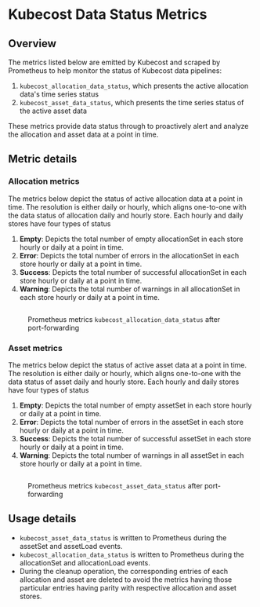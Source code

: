 # Kubecost Data Status Metrics

## Overview

The metrics listed below are emitted by Kubecost and scraped by Prometheus to help monitor the status of Kubecost data pipelines:

1. `kubecost_allocation_data_status`, which presents the active allocation data's time series status
2. `kubecost_asset_data_status`, which presents the time series status of the active asset data

These metrics provide data status through to proactively alert and analyze the allocation and asset data at a point in time.

## Metric details

### Allocation metrics

The metrics below depict the status of active allocation data at a point in time. The resolution is either daily or hourly, which aligns one-to-one with the data status of allocation daily and hourly store. Each hourly and daily stores have four types of status

1. **Empty**: Depicts the total number of empty allocationSet in each store hourly or daily at a point in time.
2. **Error**: Depicts the total number of errors in the allocationSet in each store hourly or daily at a point in time.
3. **Success**: Depicts the total number of successful allocationSet in each store hourly or daily at a point in time.
4. **Warning**: Depicts the total number of warnings in all allocationSet in each store hourly or daily at a point in time.

<figure><img src="https://lh5.googleusercontent.com/sU3f2ci544mZcN1m7UyuoZIUiT4SlQV8NSGbOfjSzY7BFWpADJ78AHsonNfiKTsynMCi_VZxJ9sh9Oab2D6e11NwWe-SZA1ThyvqhM_XnHv0B2qAiUYJsvCXl3y6nT7WsFnHV1ctMBU746R8Rn77FQQ" alt=""><figcaption><p>Prometheus metrics <code>kubecost_allocation_data_status</code> after port-forwarding</p></figcaption></figure>

### Asset metrics

The metrics below depict the status of active asset data at a point in time. The resolution is either daily or hourly, which aligns one-to-one with the data status of asset daily and hourly store. Each hourly and daily stores have four types of status

1. **Empty**: Depicts the total number of empty assetSet in each store hourly or daily at a point in time.
2. **Error**: Depicts the total number of errors in the assetSet in each store hourly or daily at a point in time.
3. **Success**: Depicts the total number of successful assetSet in each store hourly or daily at a point in time.
4. **Warning**: Depicts the total number of warnings in all assetSet in each store hourly or daily at a point in time.

<figure><img src="https://lh4.googleusercontent.com/RJSOAkHm4_thoEKObDJ1Y1RwYqIYnA7c8me1ChdJ_rj27XklsVGBu9lMt_JaUdrvrRFnSj8uS951R7GEH-H_NPdK9qL8ttJbwUcZJvQG7FzXBOUC0O3oS3Y1lx-MQJZzaYy_NtefmX7fj1MIGmbLvDA" alt=""><figcaption><p>Prometheus metrics <code>kubecost_asset_data_status</code> after port-forwarding</p></figcaption></figure>

## Usage details

* `kubecost_asset_data_status` is written to Prometheus during the assetSet and assetLoad events.
* `kubecost_allocation_data_status` is written to Prometheus during the allocationSet and allocationLoad events.
* During the cleanup operation, the corresponding entries of each allocation and asset are deleted to avoid the metrics having those particular entries having parity with respective allocation and asset stores.
